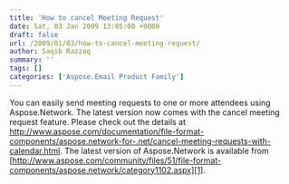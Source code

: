 ```yaml
---
title: 'How to cancel Meeting Request'
date: Sat, 03 Jan 2009 13:05:00 +0000
draft: false
url: /2009/01/03/how-to-cancel-meeting-request/
author: Saqib Razzaq
summary: ''
tags: []
categories: ['Aspose.Email Product Family']
---
```


You can easily send meeting requests to one or more attendees using Aspose.Network. The latest version now comes with the cancel meeting request feature. Please check out the details at http://www.aspose.com/documentation/file-format-components/aspose.network-for-.net/cancel-meeting-requests-with-calendar.html. The latest version of Aspose.Network is available from [http://www.aspose.com/community/files/51/file-format-components/aspose.network/category1102.aspx][1].




[1]: http://www.aspose.com/community/files/51/file-format-components/aspose.network/category1102.aspx




